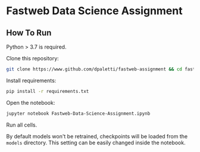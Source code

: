 # Fastweb Data Science Assignment
## How To Run
Python > 3.7 is required.

Clone this repository:
```sh
git clone https://www.github.com/dpaletti/fastweb-assignment && cd fastweb-assignment
```

Install requirements:
```sh
pip install -r requirements.txt
```

Open the notebook:
```sh
jupyter notebook Fastweb-Data-Science-Assignment.ipynb 
```

Run all cells. 

By default models won't be retrained, checkpoints will be loaded from the `models` directory. This setting can be easily changed inside the notebook.

